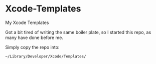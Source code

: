 # Xcode-Templates
My Xcode Templates

Got a bit tired of writing the same boiler plate, so I started this repo, as many have done before me.

Simply copy the repo into:
```
~/Library/Developer/Xcode/Templates/
```

